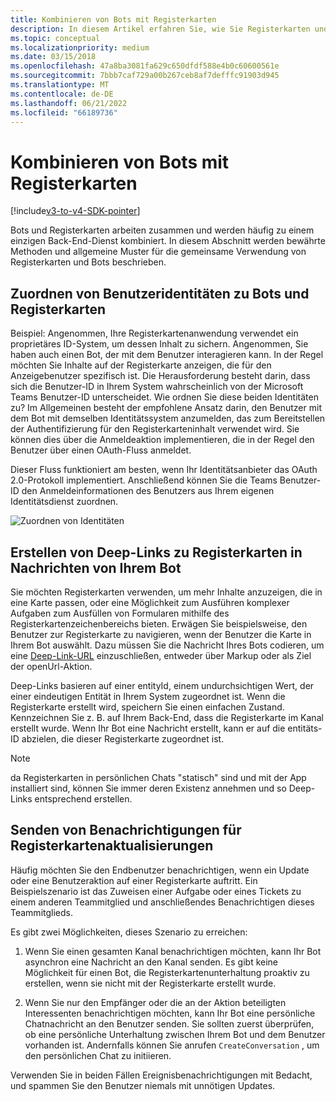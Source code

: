 ```yaml
---
title: Kombinieren von Bots mit Registerkarten
description: In diesem Artikel erfahren Sie, wie Sie Registerkarten und Bots zusammen verwenden und Deep-Links zu Registerkarten in Nachrichten von Ihrem Bot und der Entwicklung von Teams-Bots-Registerkarten erstellen.
ms.topic: conceptual
ms.localizationpriority: medium
ms.date: 03/15/2018
ms.openlocfilehash: 47a8ba3081fa629c650dfdf588e4b0c60600561e
ms.sourcegitcommit: 7bbb7caf729a00b267ceb8af7defffc91903d945
ms.translationtype: MT
ms.contentlocale: de-DE
ms.lasthandoff: 06/21/2022
ms.locfileid: "66189736"
---
```

# <a name="combine-bots-with-tabs"></a>Kombinieren von Bots mit Registerkarten

[!include[v3-to-v4-SDK-pointer](~/includes/v3-to-v4-pointer-bots.md)]

Bots und Registerkarten arbeiten zusammen und werden häufig zu einem einzigen Back-End-Dienst kombiniert. In diesem Abschnitt werden bewährte Methoden und allgemeine Muster für die gemeinsame Verwendung von Registerkarten und Bots beschrieben.

## <a name="associating-user-identities-across-bot-and-tab"></a>Zuordnen von Benutzeridentitäten zu Bots und Registerkarten

Beispiel: Angenommen, Ihre Registerkartenanwendung verwendet ein proprietäres ID-System, um dessen Inhalt zu sichern. Angenommen, Sie haben auch einen Bot, der mit dem Benutzer interagieren kann. In der Regel möchten Sie Inhalte auf der Registerkarte anzeigen, die für den Anzeigebenutzer spezifisch ist. Die Herausforderung besteht darin, dass sich die Benutzer-ID in Ihrem System wahrscheinlich von der Microsoft Teams Benutzer-ID unterscheidet. Wie ordnen Sie diese beiden Identitäten zu?
Im Allgemeinen besteht der empfohlene Ansatz darin, den Benutzer mit dem Bot mit demselben Identitätssystem anzumelden, das zum Bereitstellen der Authentifizierung für den Registerkarteninhalt verwendet wird. Sie können dies über die Anmeldeaktion implementieren, die in der Regel den Benutzer über einen OAuth-Fluss anmeldet.

Dieser Fluss funktioniert am besten, wenn Ihr Identitätsanbieter das OAuth 2.0-Protokoll implementiert. Anschließend können Sie die Teams Benutzer-ID den Anmeldeinformationen des Benutzers aus Ihrem eigenen Identitätsdienst zuordnen.

   ![Zuordnen von Identitäten](~/assets/images/bots/associating_contexts.png)

## <a name="constructing-deep-links-to-tabs-in-messages-from-your-bot"></a>Erstellen von Deep-Links zu Registerkarten in Nachrichten von Ihrem Bot

Sie möchten Registerkarten verwenden, um mehr Inhalte anzuzeigen, die in eine Karte passen, oder eine Möglichkeit zum Ausführen komplexer Aufgaben zum Ausfüllen von Formularen mithilfe des Registerkartenzeichenbereichs bieten. Erwägen Sie beispielsweise, den Benutzer zur Registerkarte zu navigieren, wenn der Benutzer die Karte in Ihrem Bot auswählt. Dazu müssen Sie die Nachricht Ihres Bots codieren, um eine [Deep-Link-URL](~/concepts/build-and-test/deep-links.md) einzuschließen, entweder über Markup oder als Ziel der openUrl-Aktion.

Deep-Links basieren auf einer entityId, einem undurchsichtigen Wert, der einer eindeutigen Entität in Ihrem System zugeordnet ist. Wenn die Registerkarte erstellt wird, speichern Sie einen einfachen Zustand. Kennzeichnen Sie z. B. auf Ihrem Back-End, dass die Registerkarte im Kanal erstellt wurde. Wenn Ihr Bot eine Nachricht erstellt, kann er auf die entitäts-ID abzielen, die dieser Registerkarte zugeordnet ist.

> [!NOTE]
> da Registerkarten in persönlichen Chats "statisch" sind und mit der App installiert sind, können Sie immer deren Existenz annehmen und so Deep-Links entsprechend erstellen.

## <a name="sending-notifications-for-tab-updates"></a>Senden von Benachrichtigungen für Registerkartenaktualisierungen

Häufig möchten Sie den Endbenutzer benachrichtigen, wenn ein Update oder eine Benutzeraktion auf einer Registerkarte auftritt. Ein Beispielszenario ist das Zuweisen einer Aufgabe oder eines Tickets zu einem anderen Teammitglied und anschließendes Benachrichtigen dieses Teammitglieds.

Es gibt zwei Möglichkeiten, dieses Szenario zu erreichen:

1. Wenn Sie einen gesamten Kanal benachrichtigen möchten, kann Ihr Bot asynchron eine Nachricht an den Kanal senden. Es gibt keine Möglichkeit für einen Bot, die Registerkartenunterhaltung proaktiv zu erstellen, wenn sie nicht mit der Registerkarte erstellt wurde.

2. Wenn Sie nur den Empfänger oder die an der Aktion beteiligten Interessenten benachrichtigen möchten, kann Ihr Bot eine persönliche Chatnachricht an den Benutzer senden. Sie sollten zuerst überprüfen, ob eine persönliche Unterhaltung zwischen Ihrem Bot und dem Benutzer vorhanden ist. Andernfalls können Sie anrufen `CreateConversation` , um den persönlichen Chat zu initiieren.

Verwenden Sie in beiden Fällen Ereignisbenachrichtigungen mit Bedacht, und spammen Sie den Benutzer niemals mit unnötigen Updates.
